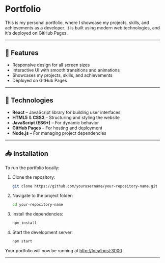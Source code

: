 # Portfolio

This is my personal portfolio, where I showcase my projects, skills, and achievements as a developer. It is built using modern web technologies, and it's deployed on GitHub Pages.

---

## 🚀 Features

- Responsive design for all screen sizes
- Interactive UI with smooth transitions and animations
- Showcases my projects, skills, and achievements
- Deployed on GitHub Pages

---

## 🔧 Technologies

- **React** – JavaScript library for building user interfaces
- **HTML5** & **CSS3** – Structuring and styling the website
- **JavaScript (ES6+)** – For dynamic behavior
- **GitHub Pages** – For hosting and deployment
- **Node.js** – For managing project dependencies

---

## 📥 Installation

To run the portfolio locally:

1. Clone the repository:

    ```bash
    git clone https://github.com/yourusername/your-repository-name.git
    ```

2. Navigate to the project folder:

    ```bash
    cd your-repository-name
    ```

3. Install the dependencies:

    ```bash
    npm install
    ```

4. Start the development server:

    ```bash
    npm start
    ```

Your portfolio will now be running at [http://localhost:3000](http://localhost:3000).

---

